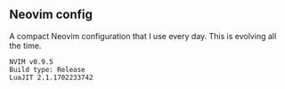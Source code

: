 ## Neovim config

A compact Neovim configuration that I use every day. This is evolving all the
time.

```
NVIM v0.9.5
Build type: Release
LuaJIT 2.1.1702233742
```
